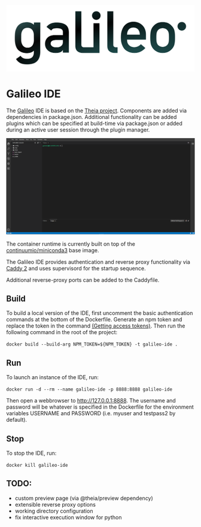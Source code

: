 ![alt](./galileo_pres.png)

# Galileo IDE

The [Galileo](https://hypernetlabs.io/galileo/) IDE is based on the [Theia project](https://theia-ide.org/).
Components are added via dependencies in package.json. Additional functionality can be added plugins which can
be specified at build-time via package.json or added during an active user session through the plugin manager.

![alt](./screenshot.png)

The container runtime is currently built on top of the [continuumio/miniconda3](https://hub.docker.com/r/continuumio/miniconda3)
base image.

The Galileo IDE provides authentication and reverse proxy functionality
via [Caddy 2](https://caddyserver.com/docs/) and uses supervisord for
the startup sequence.

Additional reverse-proxy ports can be added to the Caddyfile.

## Build

To build a local version of the IDE, first uncomment the basic authentication commands at
the bottom of the Dockerfile. Generate an npm token and replace the token in the command [(Getting access tokens)](https://docs.npmjs.com/creating-and-viewing-access-tokens). Then run the following command in the root of the project:

`docker build --build-arg NPM_TOKEN=${NPM_TOKEN} -t galileo-ide .`

## Run

To launch an instance of the IDE, run:

`docker run -d --rm --name galileo-ide -p 8888:8888 galileo-ide`

Then open a webbrowser to http://127.0.0.1:8888. The username and password will be
whatever is specified in the Dockerfile for the environment variables USERNAME and
PASSWORD (i.e. myuser and testpass2 by default).

## Stop

To stop the IDE, run:

`docker kill galileo-ide`

## TODO:

- custom preview page (via @theia/preview dependency)
- extensible reverse proxy options
- working directory configuration
- fix interactive execution window for python

